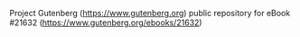 Project Gutenberg (https://www.gutenberg.org) public repository for eBook #21632 (https://www.gutenberg.org/ebooks/21632)
